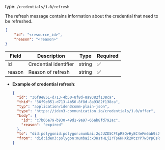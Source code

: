 
type: `/credentials/1.0/refresh`

The refresh message contains information about the credential that need to be refreshed.

```json
{
	"id": "<resource_id>",
    "reason": "<reason>"
}
```

| Field | Description | Type | Required |
| --- | --- | --- | --- |
| id | Credential identifier | string | ✅ |
| reason | Reason of refresh | string | ✅ |

- **Example of credential refresh:**
    
    ```json
    {
      "id": "36f9e851-d713-4b50-8f8d-8a9382f138ca",
      "thid": "36f9e851-d713-4b50-8f8d-8a9382f138ca",
      "typ": "application/iden3comm-plain-json",
      "type": "https://iden3-communication.io/credentials/1.0/offer",
      "body": {
        "id": "c7b66a79-b930-49d1-9a97-66ab8fd792ac",
        "reason": "expired"
      },
      "to": "did:polygonid:polygon:mumbai:2qJUZDSCFtpR8QvHyBC4eFm6ab9sJo5rqPbcaeyGC4",
      "from": "did:iden3:polygon:mumbai:x3HstHLj2rTp6HHXk2WczYP7w3rpCsRbwCMeaQ2H2"
    }
    ```
